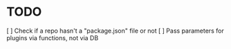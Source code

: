 TODO
====

[ ] Check if a repo hasn't a "package.json" file or not
[ ] Pass parameters for plugins via functions, not via DB